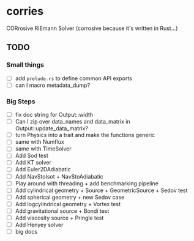 # corries

CORrosive RIEmann Solver (corrosive because it's written in Rust...)

## TODO

### Small things

- [ ] add `prelude.rs` to define common API exports
- [ ] can I macro metadata_dump?

### Big Steps

- [ ] fix doc string for Output::width
- [ ] Can I zip over data_names and data_matrix in Output::update_data_matrix?
- [ ] turn Physics into a trait and make the functions generic
- [ ] same with Numflux
- [ ] same with TimeSolver
- [ ] Add Sod test
- [ ] Add KT solver
- [ ] Add Euler2DAdiabatic
- [ ] Add NavStoIsot + NavStoAdiabatic
- [ ] Play around with threading + add benchmarking pipeline
- [ ] Add cylindrical geometry + Source + GeometricSource + Sedov test
- [ ] Add spherical geometry + new Sedov case
- [ ] Add logcylindrical geometry + Vortex test
- [ ] Add gravitational source + Bondi test
- [ ] Add viscosity source + Pringle test
- [ ] Add Henyey solver
- [ ] big docs
